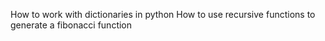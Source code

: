 How to work with dictionaries in python
How to use recursive functions to generate a fibonacci function
